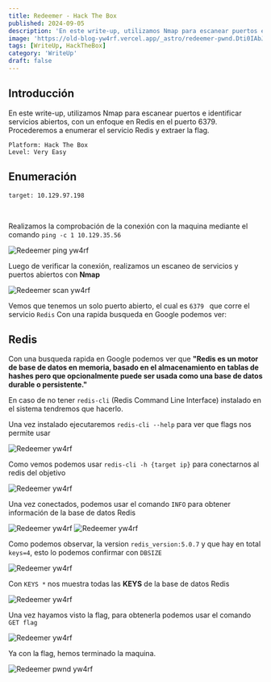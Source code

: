 ```yaml
---
title: Redeemer - Hack The Box
published: 2024-09-05
description: 'En este write-up, utilizamos Nmap para escanear puertos e identificar servicios abiertos, con enfoque en Redis en el puerto 6379. Procederemos a enumerar el servicio Redis y extraer la flag.'
image: 'https://old-blog-yw4rf.vercel.app/_astro/redeemer-pwnd.Dti0IAbJ_ZxHvqu.webp'
tags: [WriteUp, HackTheBox]
category: 'WriteUp'
draft: false 
---
```


## Introducción

En este write-up, utilizamos Nmap para escanear puertos e identificar servicios abiertos, con un enfoque en Redis en el puerto 6379. Procederemos a enumerar el servicio Redis y extraer la flag.

```
Platform: Hack The Box
Level: Very Easy 
```

## Enumeración

```
target: 10.129.97.198  
```
<br>

Realizamos la comprobación de la conexión con la maquina mediante el comando `ping -c 1 10.129.35.56`

![Redeemer ping yw4rf](https://old-blog-yw4rf.vercel.app/_astro/redeemer-1.DoGUMkIf_Z2nD2FM.webp)

Luego de verificar la conexión, realizamos un escaneo de servicios y puertos abiertos con **Nmap**

![Redeemer scan yw4rf](https://old-blog-yw4rf.vercel.app/_astro/redeemer-2.Js2km607_1jr32p.webp)

Vemos que tenemos un solo puerto abierto, el cual es `6379 ` que corre el servicio `Redis` Con una rapida busqueda en Google podemos ver:
<br>

## Redis

Con una busqueda rapida en Google podemos ver que **"Redis es un motor de base de datos en memoria, basado en el almacenamiento en tablas de hashes pero que opcionalmente puede ser usada como una base de datos durable o persistente."**

En caso de no tener `redis-cli` (Redis Command Line Interface)  instalado en el sistema tendremos que hacerlo. 

Una vez instalado ejecutaremos `redis-cli --help` para ver que flags nos permite usar

![Redeemer yw4rf](https://old-blog-yw4rf.vercel.app/_astro/redeemer-3.DzS3iGvg_1KsFwi.webp)

Como vemos podemos usar `redis-cli -h {target ip}` para conectarnos al redis del objetivo

![Redeemer yw4rf](https://old-blog-yw4rf.vercel.app/_astro/redeemer-4.BjGeB1Gn_Z1GjKF1.webp)

Una vez conectados, podemos usar el comando `INFO` para obtener información de la base de datos Redis

![Redeemer yw4rf](https://old-blog-yw4rf.vercel.app/_astro/redeemer-5.BAvcnuTw_Z1Vb3hU.webp)
![Redeemer yw4rf](https://old-blog-yw4rf.vercel.app/_astro/redeemer-6.CIgga9kK_1fTNBK.webp)

Como podemos observar, la version `redis_version:5.0.7` y que hay en total `keys=4`, esto lo podemos confirmar con `DBSIZE` 

![Redeemer yw4rf](https://old-blog-yw4rf.vercel.app/_astro/redeemer-7.DJl04IRu_Z2rYcpi.webp)

Con `KEYS *` nos muestra todas las **KEYS** de la base de datos Redis

![Redeemer yw4rf](https://old-blog-yw4rf.vercel.app/_astro/redeemer-8.Cm2Pdfjt_aIOYR.webp)

Una vez hayamos visto la flag, para obtenerla podemos usar el comando `GET flag`

![Redeemer yw4rf](https://old-blog-yw4rf.vercel.app/_astro/redeemer-9.DTPD3oIS_l1Fgz.webp)

Ya con la flag, hemos terminado la maquina. 

![Redeemer pwnd yw4rf](https://old-blog-yw4rf.vercel.app/_astro/redeemer-last.DEN5MXps_Z1XHpIs.webp)
